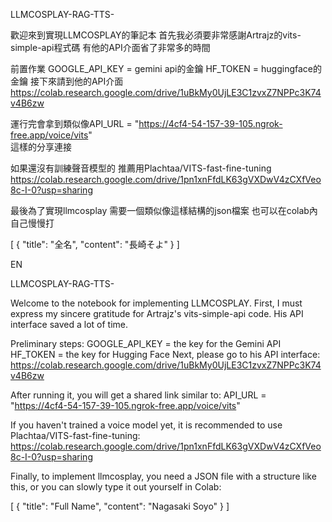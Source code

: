 LLMCOSPLAY-RAG-TTS-

歡迎來到實現LLMCOSPLAY的筆記本
首先我必須要非常感謝Artrajz的vits-simple-api程式碼
有他的API介面省了非常多的時間


前置作業
GOOGLE_API_KEY = gemini api的金鑰
HF_TOKEN = huggingface的金鑰
接下來請到他的API介面
https://colab.research.google.com/drive/1uBkMy0UjLE3C1zvxZ7NPPc3K74v4B6zw

運行完會拿到類似像API_URL = "https://4cf4-54-157-39-105.ngrok-free.app/voice/vits"  
這樣的分享連接


如果還沒有訓練聲音模型的 推薦用Plachtaa/VITS-fast-fine-tuning
https://colab.research.google.com/drive/1pn1xnFfdLK63gVXDwV4zCXfVeo8c-I-0?usp=sharing

最後為了實現llmcosplay 需要一個類似像這樣結構的json檔案 
也可以在colab內自己慢慢打


[
  {
    "title": "全名",
    "content": "長崎そよ"
  }
]

EN

LLMCOSPLAY-RAG-TTS-

Welcome to the notebook for implementing LLMCOSPLAY. First, I must express my sincere gratitude for Artrajz's vits-simple-api code. His API interface saved a lot of time.

Preliminary steps:
GOOGLE_API_KEY = the key for the Gemini API
HF_TOKEN = the key for Hugging Face
Next, please go to his API interface: https://colab.research.google.com/drive/1uBkMy0UjLE3C1zvxZ7NPPc3K74v4B6zw

After running it, you will get a shared link similar to:
API_URL = "https://4cf4-54-157-39-105.ngrok-free.app/voice/vits"

If you haven't trained a voice model yet, it is recommended to use Plachtaa/VITS-fast-fine-tuning: https://colab.research.google.com/drive/1pn1xnFfdLK63gVXDwV4zCXfVeo8c-I-0?usp=sharing

Finally, to implement llmcosplay, you need a JSON file with a structure like this, or you can slowly type it out yourself in Colab:

[ { "title": "Full Name", "content": "Nagasaki Soyo" } ]
